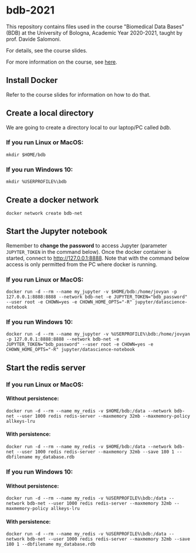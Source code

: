 # bdb-2021

This repository contains files used in the course "Biomedical Data Bases" (BDB)
at the University of Bologna, Academic Year 2020-2021, taught by prof. Davide Salomoni.

For details, see the course slides.

For more information on the course, see [here](https://www.unibo.it/it/didattica/insegnamenti/insegnamento/2020/366280).

## Install Docker

Refer to the course slides for information on how to do that.

## Create a local directory

We are going to create a directory local to our laptop/PC called _bdb_.

### If you run Linux or MacOS:

`mkdir $HOME/bdb`

### If you run Windows 10:

`mkdir %USERPROFILE%\bdb`

## Create a docker network

`docker network create bdb-net`

## Start the Jupyter notebook

Remember to **change the password** to access Jupyter (parameter `JUPYTER_TOKEN` in the command below). Once the docker container is started,
connect to http://127.0.0.1:8888. Note that with the command below access is only permitted from the PC where docker is running.

### If you run Linux or MacOS:

`docker run -d --rm --name my_jupyter -v $HOME/bdb:/home/jovyan -p 127.0.0.1:8888:8888 --network bdb-net -e JUPYTER_TOKEN="bdb_password" --user root -e CHOWN=yes -e CHOWN_HOME_OPTS="-R" jupyter/datascience-notebook`

### If you run Windows 10:

`docker run -d --rm --name my_jupyter -v %USERPROFILE%\bdb:/home/jovyan -p 127.0.0.1:8888:8888 --network bdb-net -e JUPYTER_TOKEN="bdb_password" --user root -e CHOWN=yes -e CHOWN_HOME_OPTS="-R" jupyter/datascience-notebook`

## Start the redis server

### If you run Linux or MacOS:

#### Without persistence:
`docker run -d --rm --name my_redis -v $HOME/bdb:/data --network bdb-net --user 1000 redis redis-server --maxmemory 32mb --maxmemory-policy allkeys-lru`

#### With persistence:
`docker run -d --rm --name my_redis -v $HOME/bdb:/data --network bdb-net --user 1000 redis redis-server --maxmemory 32mb --save 180 1 --dbfilename my_database.rdb`

### If you run Windows 10:

#### Without persistence:
`docker run -d --rm --name my_redis -v %USERPROFILE%\bdb:/data --network bdb-net --user 1000 redis redis-server --maxmemory 32mb --maxmemory-policy allkeys-lru`

#### With persistence:
`docker run -d --rm --name my_redis -v %USERPROFILE%\bdb:/data --network bdb-net --user 1000 redis redis-server --maxmemory 32mb --save 180 1 --dbfilename my_database.rdb`

